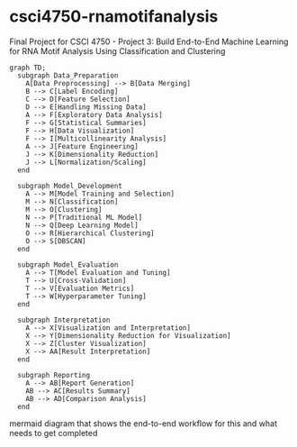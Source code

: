 # csci4750-rnamotifanalysis
Final Project for CSCI 4750 - Project 3: Build End-to-End Machine Learning for RNA Motif Analysis Using Classification and Clustering

```mermaid
graph TD;
  subgraph Data_Preparation
    A[Data Preprocessing] --> B[Data Merging]
    B --> C[Label Encoding]
    C --> D[Feature Selection]
    D --> E[Handling Missing Data]
    A --> F[Exploratory Data Analysis]
    F --> G[Statistical Summaries]
    F --> H[Data Visualization]
    F --> I[Multicollinearity Analysis]
    A --> J[Feature Engineering]
    J --> K[Dimensionality Reduction]
    J --> L[Normalization/Scaling]
  end

  subgraph Model_Development
    A --> M[Model Training and Selection]
    M --> N[Classification]
    M --> O[Clustering]
    N --> P[Traditional ML Model]
    N --> Q[Deep Learning Model]
    O --> R[Hierarchical Clustering]
    O --> S[DBSCAN]
  end

  subgraph Model_Evaluation
    A --> T[Model Evaluation and Tuning]
    T --> U[Cross-Validation]
    T --> V[Evaluation Metrics]
    T --> W[Hyperparameter Tuning]
  end

  subgraph Interpretation
    A --> X[Visualization and Interpretation]
    X --> Y[Dimensionality Reduction for Visualization]
    X --> Z[Cluster Visualization]
    X --> AA[Result Interpretation]
  end

  subgraph Reporting
    A --> AB[Report Generation]
    AB --> AC[Results Summary]
    AB --> AD[Comparison Analysis]
  end
```

mermaid diagram that shows the end-to-end workflow for this and what needs to get completed
